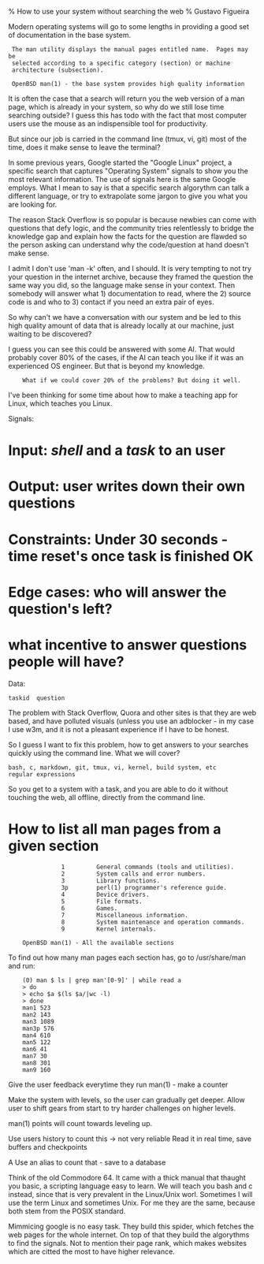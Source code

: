 % How to use your system without searching the web
% Gustavo Figueira

Modern operating systems will go to some lengths in providing a good set of
documentation in the base system.

     The man utility displays the manual pages entitled name.  Pages may be
     selected according to a specific category (section) or machine
     architecture (subsection).

	 OpenBSD man(1) - the base system provides high quality information

It is often the case that a search will return you the web version of a man
page, which is already in your system, so why do we still lose time searching
outside? I guess this has todo with the fact that most computer users use the
mouse as an indispensible tool for productivity.

But since our job is carried in the command line (tmux, vi, git) most of the
time, does it make sense to leave the terminal?

In some previous years, Google started the "Google Linux" project, a specific
search that captures "Operating System" signals to show you the most relevant
information. The use of signals here is the same Google employs. What I mean
to say is that a specific search algorythm can talk a different language, or
try to extrapolate some jargon to give you what you are looking for.

The reason Stack Overflow is so popular is because newbies can come with
questions that defy logic, and the community tries relentlessly to bridge the
knowledge gap and explain how the facts for the question are flawded so the
person asking can understand why the code/question at hand doesn't make sense.

I admit I don't use 'man -k' often, and I should. It is very tempting to not
try your question in the internet archive, because they framed the question the
same way you did, so the language make sense in your context. Then somebody
will answer what 1) documentation to read, where the 2) source code is and who
to 3) contact if you need an extra pair of eyes.

So why can't we have a conversation with our system and be led to this high
quality amount of data that is already locally at our machine, just waiting to
be discovered?

I guess you can see this could be answered with some AI. That would probably
cover 80% of the cases, if the AI can teach you like if it was an experienced
OS engineer. But that is beyond my knowledge.

		What if we could cover 20% of the problems? But doing it well.

I've been thinking for some time about how to make a teaching app for Linux,
which teaches you Linux.

Signals:

# Input:		_shell_  and a _task_ to an user 
# Output:		user writes down their own questions
# Constraints:	Under 30 seconds - time reset's once task is finished OK
# Edge cases:	who will answer the question's left?
#				what incentive to answer questions people will have?

Data:

	taskid	question


The problem with Stack Overflow, Quora and other sites is that they are web
based, and have polluted visuals (unless you use an adblocker - in my case I
use w3m, and it is not a pleasant experience if I have to be honest.

So I guess I want to fix this problem, how to get answers to your searches
quickly using the command line. What we will cover?

	bash, c, markdown, git, tmux, vi, kernel, build system, etc
	regular expressions

So you get to a system with a task, and you are able to do it without touching
the web, all offline, directly from the command line. 

# How to list all man pages from a given section


                   1         General commands (tools and utilities).
                   2         System calls and error numbers.
                   3         Library functions.
                   3p        perl(1) programmer's reference guide.
                   4         Device drivers.
                   5         File formats.
                   6         Games.
                   7         Miscellaneous information.
                   8         System maintenance and operation commands.
                   9         Kernel internals.

		OpenBSD man(1) - All the available sections

To find out how many man pages each section has, go to /usr/share/man and run:

		(0) man $ ls | grep man'[0-9]' | while read a
		> do
		> echo $a $(ls $a/|wc -l)
		> done
		man1 523
		man2 143
		man3 1089
		man3p 576
		man4 610
		man5 122
		man6 41
		man7 30
		man8 301
		man9 160

Give the user feedback everytime they run man(1) - make a counter

Make the system with levels, so the user can gradually get deeper. Allow user
to shift gears from start to try harder challenges on higher levels.

man(1) points will count towards leveling up.

Use users history to count this -> not very reliable
Read it in real time, save buffers and checkpoints

A
Use an alias to count that - save to a database


Think of the old Commodore 64. It came with a thick manual that thaught you
basic, a scripting language easy to learn. We will teach you bash and c
instead, since that is very prevalent in the Linux/Unix worl. Sometimes I will
use the term Linux and sometimes Unix. For me they are the same, because both
stem from the POSIX standard.

Mimmicing google is no easy task. They build this spider, which fetches the web
pages for the whole internet. On top of that they build the algorythms to find
the signals. Not to mention their page rank, which makes websites which are
citted the most to have higher relevance.


